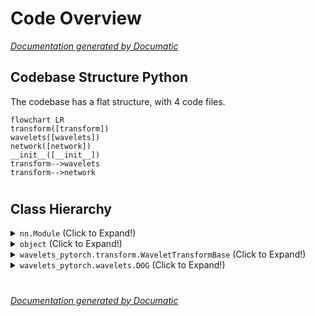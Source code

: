 # Code Overview

[_Documentation generated by Documatic_](https://www.documatic.com)

<!---Documatic-section-Codebase Structure Python-start--->
## Codebase Structure Python

The codebase has a flat structure, with 4 code files.

<!---Documatic-block-system_architecture-start--->
```mermaid
flowchart LR
transform([transform])
wavelets([wavelets])
network([network])
__init__([__init__])
transform-->wavelets
transform-->network
```
<!---Documatic-block-system_architecture-end--->

# #
<!---Documatic-section-Codebase Structure Python-end--->

<!---Documatic-section-Class Hierarchy-start--->
## Class Hierarchy

<!---Documatic-block-nn.Module-start--->
<details>
	<summary><code>nn.Module</code> (Click to Expand!)</summary>

* wavelets_pytorch.network.TorchFilterBank
</details>
<!---Documatic-block-nn.Module-end--->

<!---Documatic-block-object-start--->
<details>
	<summary><code>object</code> (Click to Expand!)</summary>

* wavelets_pytorch.transform.WaveletTransformBase
* wavelets_pytorch.wavelets.DOG
* wavelets_pytorch.wavelets.Morlet
* wavelets_pytorch.wavelets.Paul
</details>
<!---Documatic-block-object-end--->

<!---Documatic-block-wavelets_pytorch.transform.WaveletTransformBase-start--->
<details>
	<summary><code>wavelets_pytorch.transform.WaveletTransformBase</code> (Click to Expand!)</summary>

* wavelets_pytorch.transform.WaveletTransform
* wavelets_pytorch.transform.WaveletTransformTorch
</details>
<!---Documatic-block-wavelets_pytorch.transform.WaveletTransformBase-end--->

<!---Documatic-block-wavelets_pytorch.wavelets.DOG-start--->
<details>
	<summary><code>wavelets_pytorch.wavelets.DOG</code> (Click to Expand!)</summary>

* wavelets_pytorch.wavelets.Ricker
</details>
<!---Documatic-block-wavelets_pytorch.wavelets.DOG-end--->

# #
<!---Documatic-section-Class Hierarchy-end--->

[_Documentation generated by Documatic_](https://www.documatic.com)